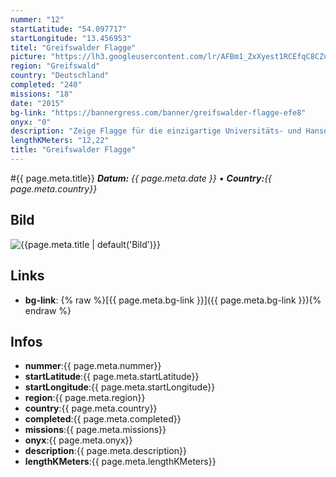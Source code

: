 ```yaml
---
nummer: "12"
startLatitude: "54.097717"
startLongitude: "13.456953"
titel: "Greifswalder Flagge"
picture: "https://lh3.googleusercontent.com/lr/AFBm1_ZxXyest1RCEfqC8CZuHrfJuFK6WZricLvikMWbfPLY0sSK4F6z38byNZi5enJER3WHy7SJ3UpbXoryyXIwMFEbezfvzuQYjKoefFGSIniC8XO740p405arV_FAGVH-9kThQaVoN-R5P25pukRPZ4M6Q-LHPcEAJ8RQkzfM_GOF9tiCY_Y6uqwqcAYfbw4G-9_RFX2Xepl5mzNLMHpcBu2Hmt6gHRwV3Ocwv7LdW15TwOqq-UYGz5ezxg9sUDyB0GNj9nv9TKcB4L0D3F9Is4W1j3KU-jyX96LM0kjQdlxepUxlCCrJk03GV-5OZY1eUqtEBRI3BEJEKwcaC6PvQaFNEf96mJmYlgBtmNqxr-xOYbrqewiAb0nRhmrhi9F6oN3LudxkE4zIs3RkXqMXVCYqL2GOkgMLHdcP4B--ZO-jBOAIBTzsZ3gmzcve0tbXEvq4YHLb5i_yCfY4ne7Gl7Vs3gbtxiFgiWVg0eM_Hdjy4V9pBU9KuKFBZt21mO2dpg5rbj7ggZNV6QOKuSwtwP0RV1lmAjToSuuU-MarsAVczeIfvyCGvptuAFfF7V0p2Mzuq4dXGQ6hF46r1Hwfxbyn-prKb_FhQKHZnTY8unjw3vltqw5AggLwc-YTaRv1MTSU5T-wjTQoKKaIaeM-YdGyKrUgONJRMDqHxb9xm0IBe5LMMfYQQ2s5C8vKtH1AZOITziR2yg"
region: "Greifswald"
country: "Deutschland"
completed: "240"
missions: "18"
date: "2015"
bg-link: "https://bannergress.com/banner/greifswalder-flagge-efe8"
onyx: "0"
description: "Zeige Flagge für die einzigartige Universitäts- und Hansestadt Greifswald! Dies ist die erste von achtzehn Missionen für das Mosaik der Greifswalder Flagge."
lengthKMeters: "12,22"
title: "Greifswalder Flagge"
---
```


#{{ page.meta.title}}
_**Datum:** {{ page.meta.date }} • **Country:**{{ page.meta.country}}_

## Bild
![{{page.meta.title | default('Bild')}}]({{page.meta.picture}})

## Links
- **bg-link**: {% raw %}[{{ page.meta.bg-link }}]({{ page.meta.bg-link }}){% endraw %}

## Infos
- **nummer**:{{ page.meta.nummer}}
- **startLatitude**:{{ page.meta.startLatitude}}
- **startLongitude**:{{ page.meta.startLongitude}}
- **region**:{{ page.meta.region}}
- **country**:{{ page.meta.country}}
- **completed**:{{ page.meta.completed}}
- **missions**:{{ page.meta.missions}}
- **onyx**:{{ page.meta.onyx}}
- **description**:{{ page.meta.description}}
- **lengthKMeters**:{{ page.meta.lengthKMeters}}

